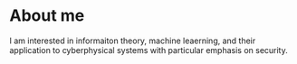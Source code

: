 # About me

<!-- **esnaolab/esnaolab** is a ✨ _special_ ✨ repository because its `README.md` (this file) appears on your GitHub profile. -->

I am interested in informaiton theory, machine leaerning, and their application to cyberphysical systems with particular emphasis on security.
